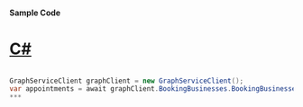 #### Sample Code
# [C#](#tab/c-sharp)

```C#

GraphServiceClient graphClient = new GraphServiceClient();
var appointments = await graphClient.BookingBusinesses.BookingBusinesses.Appointments.Appointments.Request().GetAsync();
*** 

```